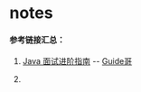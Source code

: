 # notes  

#### 参考链接汇总：
1.  [Java 面试进阶指南](https://snailclimb.gitee.io/javaguide/#/) -- [Guide哥](https://github.com/Snailclimb)

2.


